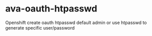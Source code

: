 # ava-oauth-htpasswd
Openshift create oauth htpasswd default admin or use htpasswd to generate specific user/password
